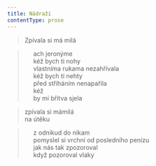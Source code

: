 ```yaml
---
title: Nádraží
contentType: prose
---
```


<section>

> Zpívala si má milá

</section>

<section>

>      ach jeronýme  
>      kéž bych ti nohy  
>      vlastníma rukama nezahřívala  
>      kéž bych ti nehty  
>      před stříháním nenapařila  
>      kéž  
>      by mi břitva sjela

</section>

<section>

> zpívala si mámilá  
> na útěku

</section>

<section>

>      z odnikud do nikam  
>      pomyslel si vrchní od posledního penízu  
>      jak nás tak zpozoroval  
>      když pozoroval vlaky

</section>
